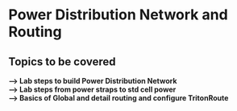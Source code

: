 # Power Distribution Network and Routing  
##  Topics to be covered
**--> Lab steps to build Power Distribution Network**   
**--> Lab steps from power straps to std cell power**    
**--> Basics of Global and detail routing and configure TritonRoute**


